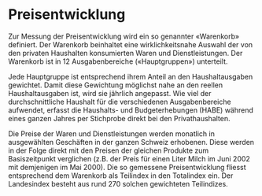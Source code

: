 # Preisentwicklung
Zur Messung der Preisentwicklung wird ein so genannter «Warenkorb» definiert. Der Warenkorb beinhaltet eine wirklichkeitsnahe Auswahl der von den privaten Haushalten konsumierten Waren und Dienstleistungen. Der Warenkorb ist in 12 Ausgabenbereiche («Hauptgruppen») unterteilt.

Jede Hauptgruppe ist entsprechend ihrem Anteil an den Haushaltausgaben gewichtet. Damit diese Gewichtung möglichst nahe an den reellen Haushaltausgaben ist, wird sie jährlich angepasst. Wie viel der durchschnittliche Haushalt für die verschiedenen Ausgabenbereiche aufwendet, erfasst die Haushalts- und Budgeterhebungen (HABE) während eines ganzen Jahres per Stichprobe direkt bei den Privathaushalten.

Die Preise der Waren und Dienstleistungen werden monatlich in ausgewählten Geschäften in der ganzen Schweiz erhobenen. Diese werden in der Folge direkt mit den Preisen der gleichen Produkte zum Basiszeitpunkt verglichen (z.B. der Preis für einen Liter Milch im Juni 2002 mit demjenigen im Mai 2000). Die so gemessene Preisentwicklung fliesst entsprechend dem Warenkorb als Teilindex in den Totalindex ein. Der Landesindex besteht aus rund 270 solchen gewichteten Teilindizes.
